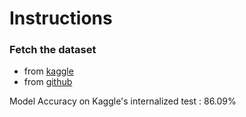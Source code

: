 # Instructions 

### Fetch the dataset
* from [kaggle](https://www.kaggle.com/c/histopathologic-cancer-detection/data)
* from [github](https://github.com/basveeling/pcam)

Model Accuracy on Kaggle's internalized test : 86.09% 
